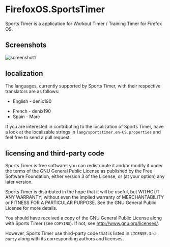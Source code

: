 # FirefoxOS.SportsTimer
Sports Timer is a application for Workout Timer / Training Timer for Firefox OS.

## Screenshots
    
![screenshot1](http://denix190.github.io/FirefoxOS.SportsTimer/v1.1/main.png "First screen")

localization
------------

The languages, currently supported by Sports Timer, with their respective
translators are as follows:

* English - denix190
- French - denix190
- Spain - Marc

If you are interested in contributing to the localization of Sports Timer, have a
look at the localizable strings in `lang/sportstimer.en-US.properties` and feel
free to send a pull request.
    

licensing and third-party code
----------------

Sports Timer is free software: you can redistribute it and/or modify
it under the terms of the GNU General Public License as published by
the Free Software Foundation, either version 3 of the License, or
(at your option) any later version.

Sports Timer is distributed in the hope that it will be useful,
but WITHOUT ANY WARRANTY; without even the implied warranty of
MERCHANTABILITY or FITNESS FOR A PARTICULAR PURPOSE.  See the
GNU General Public License for more details.

You should have received a copy of the GNU General Public License
along with Sports Timer (see `COPYING`).  If not, see <http://www.gnu.org/licenses/>.

However, Sports Timer use third-party code that is listed in
`LICENSE.3rd-party` along with its corresponding authors and licenses.